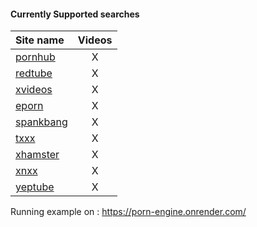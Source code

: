 #### Currently Supported searches

| Site name                       | Videos |
|:--------------------------------|:------:|
| [pornhub](http://pornhub.com/)  |   X    |
| [redtube](https://redtube.com/) |   X    |
| [xvideos](http://xvideos.com/)  |   X    |
| [eporn](https://eporn.com/)     |   X    |
| [spankbang](https://spankbang.com/) | X |
| [txxx](https://txxx.com/)       |   X    |
| [xhamster](https://xhamster.com/)|  X    |
| [xnxx](https://xnxx.com/)       |   X    |
| [yeptube](https://yeptube.com/) |   X    |

Running example on : https://porn-engine.onrender.com/
